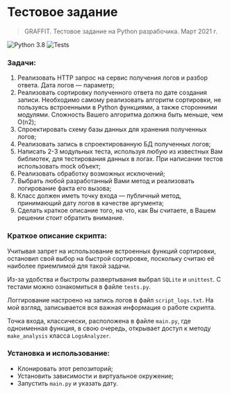# Тестовое задание 
> GRAFFIT. Тестовое задание на Python разрабочика. Март 2021 г.

![Python 3.8](https://img.shields.io/badge/python-v3.8-blue) ![Tests](https://img.shields.io/badge/tests-6/6-green)

### Задачи:
1. Реализовать HTTP запрос на сервис получения логов и разбор ответа. Дата логов — параметр;
2. Реализовать сортировку полученного ответа по дате создания записи. Необходимо самому реализовать алгоритм сортировки, не пользуясь встроенными в Python функциями, а также сторонними модулями. Сложность Вашего алгоритма должна быть меньше, чем O(n2);
3. Спроектировать схему базы данных для хранения полученных логов;
4. Реализовать запись в спроектированную БД полученных логов;
5. Написать 2-3 модульных теста, используя любую из известных Вам библиотек, для тестирования данных в логах. При написании тестов использовать mock объект;
6. Реализовать обработку возможных исключений;
7. Выбрать любой разработанный Вами метод и реализовать логирование факта его вызова;
8. Класс должен иметь точку входа — публичный метод, принимающий дату логов в качестве аргумента;
9. Сделать краткое описание того, на что, как Вы считаете, в Вашем решении стоит обратить внимание.

### Краткое описание скрипта:
Учитывая запрет на использование встроенных функций сортировки, остановил свой выбор на быстрой сортировке, поскольку считаю её наиболее приемлимой для такой задачи. 

Из-за удобства и быстроты развертывания выбрал `SQLite` и `unittest`. С тестами можно ознакомиться в файле `tests.py`.

Логгирование настроено на запись логов в файл `script_logs.txt`. На мой взгляд, записывается вся важная информация о работе скрипта.

Точка входа, классически, расположена в файле `main.py`, где одноименная функция, в свою очередь, открывает доступ к методу `make_analysis` класса `LogsAnalyzer`.

### Установка и использование:
- Клонировать этот репозиторий;
- Установить зависимости и виртуальное окружение;
- Запустить `main.py` и указать дату.
